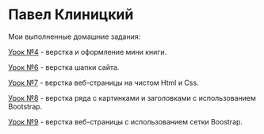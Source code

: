 # Павел Клиницкий
Мои выполненные домашние задания:

[Урок №4](KlinDev.github.io/Lesson_4/ "Урок №4") - верстка и оформление мини книги.

[Урок №6](KlinDev.github.io/Lesson_6/ "Урок №6") - верстка шапки сайта.

[Урок №7](KlinDev.github.io/Lesson_7/ "Урок №7") - верстка веб-страницы на чистом Html и Сss.

[Урок №8](KlinDev.github.io/Lesson_8/ "Урок №8") - верстка ряда с картинками и заголовками с использованием Bootstrap.

[Урок №9](KlinDev.github.io/Lesson_9/ "Урок №9") - верстка веб-страницы с использованием сетки Boostrap.
